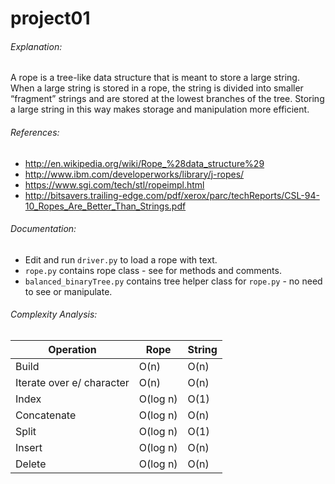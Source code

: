 # project01

###### Explanation:
A rope is a tree-like data structure that is meant to store a large string.  When a large string is stored in a rope, the string is divided into smaller “fragment” strings and are stored at the lowest branches of the tree.  Storing a large string in this way makes storage and manipulation more efficient.

###### References:
- http://en.wikipedia.org/wiki/Rope_%28data_structure%29
- http://www.ibm.com/developerworks/library/j-ropes/
- https://www.sgi.com/tech/stl/ropeimpl.html
- http://bitsavers.trailing-edge.com/pdf/xerox/parc/techReports/CSL-94-10_Ropes_Are_Better_Than_Strings.pdf

###### Documentation:
- Edit and run `driver.py` to load a rope with text.
- `rope.py` contains rope class - see for methods and comments.
- `balanced_binaryTree.py` contains tree helper class for `rope.py` - no need to see or manipulate.

###### Complexity Analysis:
Operation | Rope | String
--------- | ---- | ------
Build | O(n) | O(n)
Iterate over e/ character | O(n) | O(n)
Index | O(log n) | O(1)
Concatenate | O(log n) | O(n)
Split | O(log n) | O(1)
Insert | O(log n) | O(n)
Delete | O(log n) | O(n)

